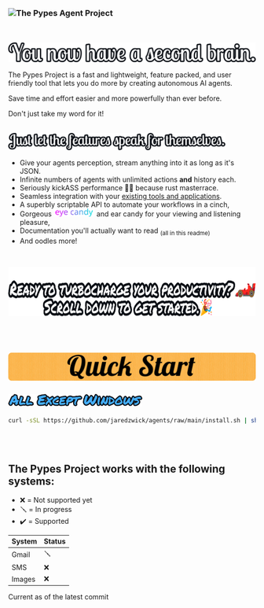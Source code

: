 <br>

### ![The Pypes Agent Project](documentation/readme-assets/banner.png)

<br>

<br>

<img src="documentation/readme-assets/ProductivityTools.png" alt="The ai agent platform for everyone" />

<br>

The Pypes Project is a fast and lightweight, feature packed, and user friendly tool that lets you do more by creating autonomous AI agents.

Save time and effort easier and more powerfully than ever before.

Don't just take my word for it!

<br>

<img src="documentation/readme-assets/Features.png" alt="Just let the features speak for themselves." height=35px>

- Give your agents perception, stream anything into it as long as it's JSON.
- Infinite numbers of agents with unlimited actions **and** history each.
- Seriously kickASS performance 🥾🤯 because rust masterrace.
- Seamless integration with your [existing tools and applications](#the-pypes-project-works-with-the-following-systems).
- A superbly scriptable API to automate your workflows in a cinch, 
- Gorgeous <img src="documentation/readme-assets/eyecandy.svg" height="16px" alt="eye candy"/> and ear candy for your viewing and listening pleasure,
- Documentation you'll actually want to read <sub>(all in this readme)</sub>
- And oodles more!


<br>

<p align="center">
    <img src="documentation/readme-assets/GetStartedBelow.png" alt="Ready to turbocharge your productivity? Then let's get started!" height="100px" />
</p>

<br>

<br>

### ![Quick Installation](documentation/readme-assets/QuickInstallation.png)

### <a href="https://github.com/jaredzwick/agents/blob/main/install.sh"><img src="documentation/readme-assets/AllExceptWindows.png" alt="All Except Windows" height=25px /></a>
```bash
curl -sSL https://github.com/jaredzwick/agents/raw/main/install.sh | sh
```
<br>
<br>


## The Pypes Project works with the following systems:
- :x: = Not supported yet
- :screwdriver: = In progress
- :heavy_check_mark: = Supported
 
| System | Status           |
|--------|------------------|
|Gmail   |:screwdriver:     |
|SMS     |:x:               |
|Images  |:x:               |

Current as of the latest commit
